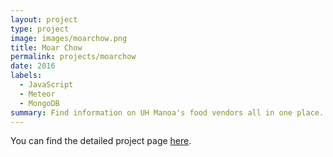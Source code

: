 ```yaml
---
layout: project
type: project
image: images/moarchow.png
title: Moar Chow
permalink: projects/moarchow
date: 2016
labels:
  - JavaScript
  - Meteor
  - MongoDB
summary: Find information on UH Manoa's food vendors all in one place. 
---
```

You can find the detailed project page <a href="https://moarchow.github.io/" > here</a>.


